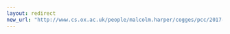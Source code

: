 ```yaml
---
layout: redirect
new_url: "http://www.cs.ox.ac.uk/people/malcolm.harper/cogges/pcc/2017-06/index.html"
---
```

